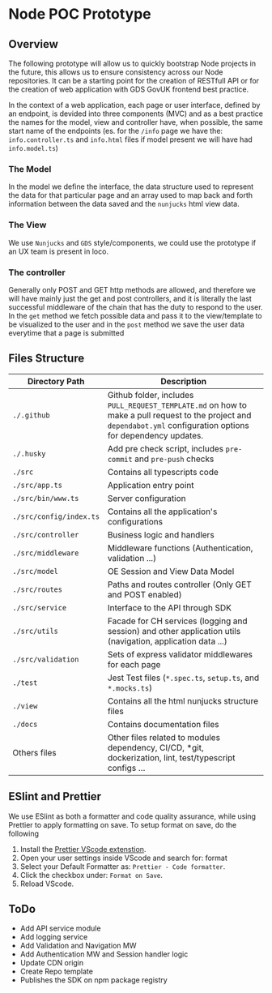 # Node POC Prototype

## Overview

The following prototype will allow us to quickly bootstrap Node projects in the future, this allows us to ensure consistency across our Node repositories. It can be a starting point for the creation of RESTfull API ​or for the creation of web application with GDS GovUK frontend best practice.

In the context of a web application, each page or user interface, defined by an endpoint, is devided into three components (MVC) and as a best practice the names for the model, view and controller have, when possible, the same start name of the endpoints (es. for the `/info` page we have the: `info.controller.ts` and `info.html` files if model present we will have had `info.model.ts`)

### The Model

In the model we define the interface, the data structure used to represent the data for that particular page and an array used to map back and forth information between the data saved and the `nunjucks` html view data.

### The View

We use `Nunjucks` and `GDS` style/components, we could use the prototype if an UX team is present in loco.

### The controller

Generally only POST and GET http methods are allowed, and therefore we will have mainly just the get and post controllers, and it is literally the last successful middleware of the chain that has the duty to respond to the user.
In the `get` method we fetch possible data and pass it to the view/template to be visualized to the user and in the `post` method we save the user data everytime that a page is submitted

## Files Structure

Directory Path | Description
--- | ---
`./.github` | Github folder, includes `PULL_REQUEST_TEMPLATE.md` on how to make a pull request to the project and `dependabot.yml` configuration options for dependency updates.
`./.husky` | Add pre check script, includes `pre-commit` and `pre-push` checks
`./src` | Contains all typescripts code
`./src/app.ts` | Application entry point
`./src/bin/www.ts` | Server configuration
`./src/config/index.ts` | Contains all the application's configurations
`./src/controller` | Business logic and handlers
`./src/middleware` | Middleware functions (Authentication, validation ...)
`./src/model` | OE Session and View Data Model
`./src/routes` | Paths and routes controller (Only GET and POST enabled)
`./src/service` | Interface to the API through SDK
`./src/utils` | Facade for CH services (logging and session) and other application utils (navigation, application data ...)
`./src/validation` | Sets of express validator middlewares for each page
`./test` | Jest Test files (`*.spec.ts`, `setup.ts`, and `*.mocks.ts`)
`./view` | Contains all the html nunjucks structure files
`./docs` | Contains documentation files
Others files | Other files related to modules dependency, CI/CD, *git, dockerization, lint, test/typescript configs …

## ESlint and Prettier

We use ESlint as both a formatter and code quality assurance, while using Prettier to apply formatting on save. To setup format on save, do the following

1. Install the [Prettier VScode extenstion](https://marketplace.visualstudio.com/items?itemName=esbenp.prettier-vscode).
2. Open your user settings inside VScode and search for: format
3. Select your Default Formatter as: `Prettier - Code formatter`.
4. Click the checkbox under: `Format on Save`.
5. Reload VScode.

## ToDo

- Add API service module
- Add logging service
- Add Validation and Navigation MW
- Add Authentication MW and Session handler logic
- Update CDN origin
- Create Repo template
- Publishes the SDK on npm package registry
